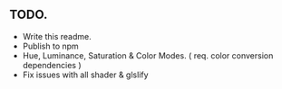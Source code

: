 

## TODO.
* Write this readme.
* Publish to npm
* Hue, Luminance, Saturation & Color Modes. ( req. color conversion dependencies )
* Fix issues with all shader & glslify
